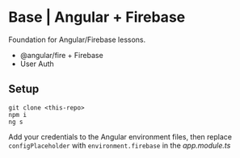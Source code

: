 # Base | Angular + Firebase 

Foundation for Angular/Firebase lessons.

- @angular/fire + Firebase
- User Auth

## Setup

```
git clone <this-repo>
npm i
ng s
```


Add your credentials to the Angular environment files, then replace `configPlaceholder` with `environment.firebase` in the _app.module.ts_
